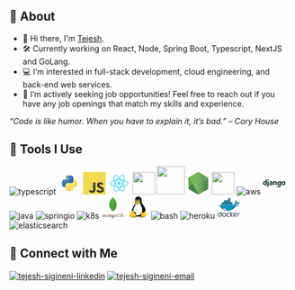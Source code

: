 ## 💭 About

- 👋 Hi there, I'm [Tejesh](https://bit.ly/tejesh-sigineni-portfolio).
- 🛠️ Currently working on React, Node, Spring Boot, Typescript, NextJS and GoLang.
- 💻 I’m interested in full-stack development, cloud engineering, and back-end web services.
- 🤝 I’m actively seeking job opportunities! Feel free to reach out if you have any job openings that match my skills and experience.

*“Code is like humor. When you have to explain it, it’s bad.” – Cory House*

## 🔧 Tools I Use

<p>
<!-- Web Development -->
<img src="https://cdn.jsdelivr.net/gh/devicons/devicon/icons/typescript/typescript-plain.svg" alt="typescript" width="40" height="40">
<img src="https://raw.githubusercontent.com/github/explore/80688e429a7d4ef2fca1e82350fe8e3517d3494d/topics/python/python.png" alt="python" width="40" height="40">
<img src="https://raw.githubusercontent.com/github/explore/80688e429a7d4ef2fca1e82350fe8e3517d3494d/topics/javascript/javascript.png" alt="javascript" width="40" height="40">
<img src="https://raw.githubusercontent.com/github/explore/80688e429a7d4ef2fca1e82350fe8e3517d3494d/topics/react/react.png" alt="react" width="40" height="40">
<img src="https://cdn.jsdelivr.net/gh/devicons/devicon/icons/nextjs/nextjs-original-wordmark.svg" width="40" height="40"/>
<img src="https://cdn.jsdelivr.net/gh/devicons/devicon/icons/flask/flask-original-wordmark.svg" width="50" height="50" />          
<img src="https://raw.githubusercontent.com/github/explore/80688e429a7d4ef2fca1e82350fe8e3517d3494d/topics/nodejs/nodejs.png" alt="node.js" width="40" height="40">
<img src="https://cdn.jsdelivr.net/gh/devicons/devicon/icons/graphql/graphql-plain.svg" width="40" height="40"/>
<img src="https://www.vectorlogo.zone/logos/amazon_aws/amazon_aws-icon.svg" alt="aws" width="40" height="40">

          
<!-- Other Technologies -->
<img src="https://raw.githubusercontent.com/github/explore/80688e429a7d4ef2fca1e82350fe8e3517d3494d/topics/django/django.png" alt="django" width="40" height="40">
<img src="https://www.vectorlogo.zone/logos/java/java-icon.svg" alt="java" width="40" height="40">
<img src="https://www.vectorlogo.zone/logos/springio/springio-icon.svg" alt="springio" width="40" height="40">
<img src="https://www.vectorlogo.zone/logos/kubernetes/kubernetes-icon.svg" alt="k8s" width="40" height="40">
<img src="https://raw.githubusercontent.com/devicons/devicon/master/icons/mongodb/mongodb-original-wordmark.svg" alt="mongodb" width="40" height="40">
<img src="https://raw.githubusercontent.com/devicons/devicon/master/icons/linux/linux-original.svg" alt="linux" width="40" height="40">
<img src="https://www.vectorlogo.zone/logos/gnu_bash/gnu_bash-icon.svg" alt="bash" width="40" height="40">
<img src="https://www.vectorlogo.zone/logos/heroku/heroku-icon.svg" alt="heroku" width="40" height="40">
<img src="https://raw.githubusercontent.com/devicons/devicon/master/icons/docker/docker-original-wordmark.svg" alt="docker" width="40" height="40">
<img src="https://www.vectorlogo.zone/logos/elastic/elastic-icon.svg" alt="elasticsearch" width="40" height="40">

</p>

## 🔗 Connect with Me

<a href="https://bit.ly/tejesh-linkedin" target="blank"><img align="center" src="https://www.vectorlogo.zone/logos/linkedin/linkedin-tile.svg" alt="tejesh-sigineni-linkedin" height="40" width="40" /></a>
<a href="mailto:vsiginen@asu.edu" target="blank"><img align="center" src="https://www.vectorlogo.zone/logos/gmail/gmail-icon.svg" alt="tejesh-sigineni-email" height="40" width="40" /></a>
